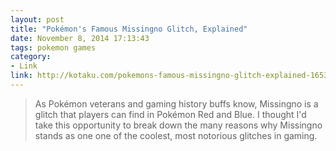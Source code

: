 ```yaml
---
layout: post
title: "Pokémon's Famous Missingno Glitch, Explained"
date: November 8, 2014 17:13:43
tags: pokemon games
category:
- Link
link: http://kotaku.com/pokemons-famous-missingno-glitch-explained-1653929141
---
```


> As Pokémon veterans and gaming history buffs know, Missingno is a glitch that players can find in Pokémon Red and Blue. I thought I'd take this opportunity to break down the many reasons why Missingno stands as one one of the coolest, most notorious glitches in gaming.